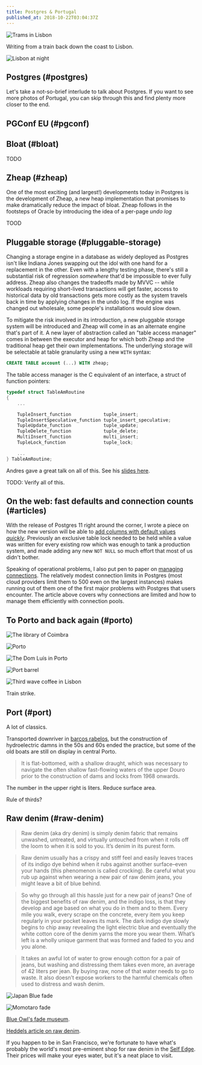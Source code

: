 ```yaml
---
title: Postgres & Portugal
published_at: 2018-10-22T03:04:37Z
---
```


![Trams in Lisbon](/assets/passages/004-portugal/trams@2x.jpg)

Writing from a train back down the coast to Lisbon.

![Lisbon at night](/assets/passages/004-portugal/lisbon-night@2x.jpg)

## Postgres (#postgres)

Let's take a not-so-brief interlude to talk about Postgres.
If you want to see more photos of Portugal, you can skip
through this and find plenty more closer to the end.

## PGConf EU (#pgconf)

## Bloat (#bloat)

TODO

## Zheap (#zheap)

One of the most exciting (and largest!) developments today
in Postgres is the development of Zheap, a new heap
implementation that promises to make dramatically reduce
the impact of bloat. Zheap follows in the footsteps of
Oracle by introducing the idea of a per-page _undo log_

TOOD

## Pluggable storage (#pluggable-storage)

Changing a storage engine in a database as widely deployed
as Postgres isn't like Indiana Jones swapping out the idol
with one hand for a replacement in the other. Even with a
lengthy testing phase, there's still a substantial risk of
regression *somewhere* that'd be impossible to ever fully
address. Zheap also changes the tradeoffs made by MVVC --
while workloads requiring short-lived transactions will get
faster, access to historical data by old transactions gets
more costly as the system travels back in time by applying
changes in the undo log. If the engine was changed out
wholesale, some people's installations would slow down.

To mitigate the risk involved in its introduction, a new
pluggable storage system will be introduced and Zheap will
come in as an alternate engine that's part of it. A new
layer of abstraction called an "table access manager" comes
in between the executor and heap for which both Zheap and
the traditional heap get their own implementations. The
underlying storage will be selectable at table granularity
using a new `WITH` syntax:

``` sql
CREATE TABLE account (...) WITH zheap;
```

The table access manager is the C equivalent of an
interface, a struct of function pointers:

``` c
typedef struct TableAmRoutine
{
    ...

    TupleInsert_function            tuple_insert;
    TupleInsertSpeculative_function tuple_insert_speculative;
    TupleUpdate_function            tuple_update;
    TupleDelete_function            tuple_delete;
    MultiInsert_function            multi_insert;
    TupleLock_function              tuple_lock;

    ...
} TableAmRoutine;
```

Andres gave a great talk on all of this. See his [slides
here][pluggable].

TODO: Verify all of this.

## On the web: fast defaults and connection counts (#articles)

With the release of Postgres 11 right around the corner, I
wrote a piece on how the new version will be able to [add
columns with default values _quickly_](/postgres-default).
Previously an exclusive table lock needed to be held while
a value was written for every existing row which was enough
to tank a production system, and made adding any new `NOT
NULL` so much effort that most of us didn't bother.

Speaking of operational problems, I also put pen to paper
on [managing connections](/postgres-connections). The
relatively modest connection limits in Postgres (most cloud
providers limit them to 500 even on the largest instances)
makes running out of them one of the first major problems
with Postgres that users encounter. The article above
covers why connections are limited and how to manage them
efficiently with connection pools.

## To Porto and back again (#porto)

![The library of Coimbra](/assets/passages/004-portugal/coimbra-library@2x.jpg)

![Porto](/assets/passages/004-portugal/porto@2x.jpg)

![The Dom Luís in Porto](/assets/passages/004-portugal/porto-bridge@2x.jpg)

![Port barrel](/assets/passages/004-portugal/port-barrel@2x.jpg)

![Third wave coffee in Lisbon](/assets/passages/004-portugal/third-wave@2x.jpg)

Train strike.

## Port (#port)

A lot of classics.

Transported downriver in [barcos rabelos][rabelos], but the
construction of hydroelectric damns in the 50s and 60s
ended the practice, but some of the old boats are still on
display in central Porto.

> It is flat-bottomed, with a shallow draught, which was necessary to navigate the often shallow fast-flowing waters of the upper Douro prior to the construction of dams and locks from 1968 onwards.

The number in the upper right is liters. Reduce surface
area.

Rule of thirds?

## Raw denim (#raw-denim)

> Raw denim (aka dry denim) is simply denim fabric that remains unwashed, untreated, and virtually untouched from when it rolls off the loom to when it is sold to you. It’s denim in its purest form.

> Raw denim usually has a crispy and stiff feel and easily leaves traces of its indigo dye behind when it rubs against another surface–even your hands (this phenomenon is called crocking). Be careful what you rub up against when wearing a new pair of raw denim jeans, you might leave a bit of blue behind.

> So why go through all this hassle just for a new pair of jeans? One of the biggest benefits of raw denim, and the indigo loss, is that they develop and age based on what you do in them and to them. Every mile you walk, every scrape on the concrete, every item you keep regularly in your pocket leaves its mark. The dark indigo dye slowly begins to chip away revealing the light electric blue and eventually the white cotton core of the denim yarns the more you wear them. What’s left is a wholly unique garment that was formed and faded to you and you alone.

> It takes an awful lot of water to grow enough cotton for a pair of jeans, but washing and distressing them takes even more, an average of 42 liters per jean. By buying raw, none of that water needs to go to waste. It also doesn’t expose workers to the harmful chemicals often used to distress and wash denim.

![Japan Blue fade](/assets/passages/004-portugal/jeans1@2x.jpg)

![Momotaro fade](/assets/passages/004-portugal/jeans2@2x.jpg)

[Blue Owl's fade museum][fademuseum].

[Heddels article on raw denim][rawdenim].

If you happen to be in San Francisco, we're fortunate to
have what's probably the world's most pre-eminent shop for
raw denim in the [Self Edge][selfedge]. Their prices will
make your eyes water, but it's a neat place to visit.

[fademuseum]: https://www.blueowl.us/blogs/fade-museum
[pluggable]: http://anarazel.de/talks/2018-10-25-pgconfeu-pluggable-storage/pluggable.pdf
[rabelos]: https://en.wikipedia.org/wiki/Rabelo_boat
[rawdenim]: https://www.heddels.com/2011/09/the-essential-raw-denim-breakdown-our-100th-article/
[selfedge]: https://www.selfedge.com/
